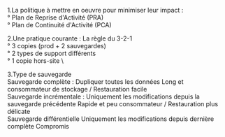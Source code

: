
1.La politique à mettre en oeuvre pour minimiser leur impact : \
° Plan de Reprise d'Activité (PRA) \
° Plan de Continuité d'Activité (PCA)


2.Une pratique courante : La règle du 3-2-1 \
° 3 copies (prod + 2 sauvegardes) \
° 2 types de support différents \
° 1 copie hors-site \

3.Type de sauvegarde \
Sauvegarde complète :
Dupliquer toutes les données
Long et consommateur de stockage / Restauration facile \
Sauvegarde incrémentale :
Uniquement les modifications depuis la sauvegarde précédente
Rapide et peu consommateur / Restauration plus délicate \
Sauvegarde différentielle
Uniquement les modifications depuis dernière complète
Compromis
